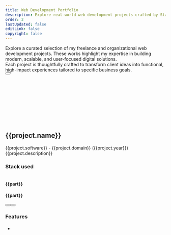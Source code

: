 ```yaml
---
title: Web Development Portfolio
description: Explore real-world web development projects crafted by Stack Seekers. From scalable SaaS apps to stunning websites, see how we build digital experiences that drive results. Freelance projects in custom web and app development, including booking platforms, dashboards, and analytics tools. Built with React, Node.js, and modern tech stacks.
order: 2
lastUpdated: false
editLink: false
copyright: false
---
```


<div class="flex flex-column gap-4 my-6 line-height-4">
  <div>
    Explore a curated selection of my freelance and organizational web development projects. These works highlight my expertise in building modern, scalable, and user-focused digital solutions.
  </div>
  <div>
    Each project is thoughtfully crafted to transform client ideas into functional, high-impact experiences tailored to specific business goals.
  </div>
  <div>
    <a
      href="https://cal.com/stackseekers"
      size="large"
      color="deeppink"
      class="flex justify-content-center text-center no-underline mt-4"
    >
      <Button
        label="Build Your Vision with Us!"
        icon="pi pi-calendar-clock"
        severity="primary"
        raised
        rounded
      />
    </a>
  </div>
</div>

<div class="p-d-flex p-flex-column p-mr-3">
  <div class="grid my-6 gap-8">
    <div class="vp-feature-item col-12 shadow-1 m-0 p-0" v-for="(project, index) in freelance" :id="project.name">
      <Svg :id="toKebabCase(project.name)"/>
      <div>
        <div class="px-4">
          <h2 itemprop="name" class="text-4xl font-bold p-0 m-0">
            {{project.name}}
          </h2>
          <div class="text-xs mt-2" itemprop="operatingSystem">
            {{project.software}}
            <span class="mt-2"> - {{project.domain}} </span>
            <a class="mt-2 font-italic no-underline"> ({{project.year}})</a>
          </div>
        </div>
        <div
          class="flex md:flex-row flex-column"
          itemscope
          itemtype="https://schema.org/SoftwareApplication"
        >
          <div class="md:col-6 col-12  px-4">
            <div class="my-2 text-l line-height-3">{{project.description}}</div>
            <h3 class="hidden">Stack used</h3>
            <div class="flex grid mt-4 px-2">
              <Tag
                style="
                  border: 2px solid var(--border-color);
                  background: transparent;
                  color: var(--text-color);
                "
                v-for="part in project.stack"
                :key="part"
                :value="part"
                class="m-1"
              >
                <div class="flex items-center gap-2 px-1">
                    <img v-if="part" :src="`https://cdn.simpleicons.org/${part}`" :alt="part" :title="part"  style="width: 28px;" loading="lazy" fetchpriority="high"/>
                    <h4 class="text-base p-0 m-0 hidden">{{part}}</h4>
                </div>
              </Tag>
              <Tag
                style="
                  border: 2px solid var(--border-color);
                  background: transparent;
                  color: var(--text-color);
                "
                v-for="part in project.otherSkills"
                :key="part"
                :value="part"
                class="m-1"
              >
                <div class="flex items-center gap-2 px-1">
                    <h4 class="text-base p-0 m-0">{{part}}</h4>
                </div>
              </Tag>
            </div>
            <div
              class="flex flex-row justify-content-between align-items-center gap-2"
            >
              <a
                v-if="project.link"
                :href="project.link"
                target="_blank"
                class="w-full flex flex-row no-underline my-4"
              >
                <Button
                  label="Demo"
                  icon="pi pi-angle-double-right"
                  severity="primary"
                  raised
                  rounded
                />
              </a>
              <a
                v-if="project.codeLink"
                :href="project.codeLink"
                target="_blank"
                class="w-full flex flex-row no-underline my-4"
              >
                <Button
                  label="Repo"
                  icon="pi pi-github"
                  severity="secondary"
                  raised
                  rounded
                />
              </a>
            </div>
          </div>
          <div class="md:col-6 col-12 px-4 pt-4">
            <link itemprop="applicationCategory" :href="project.schema" />
            <div v-if="project.images">
              <div class="card" v-if="project.images.length != 1">
                <Galleria
                  :value="project.images"
                  :responsiveOptions="responsiveOptions"
                  :numVisible="5"
                  :circular="true"
                  :showItemNavigators="true"
                  :showThumbnails="false"
                  :pt="{
                    prevButton: { 'aria-label': 'Previous screen of project' },
                    nextButton: { 'aria-label': 'Next screen of project' }
                  }"
                >
                  <template #item="slotProps">
                    <img
                      :src="slotProps.item.itemImageSrc"
                      :alt="slotProps.item.alt"
                      style="width: 100%; display: block"
                      loading="eager" fetchpriority="high"
                    />
                  </template>
                </Galleria>
              </div>
              <div class="card" v-else>
                <img
                  :src="project.images[0].itemImageSrc"
                  :alt="project.images[0].alt"
                  style="width: 100%; display: block"
                  loading="eager" fetchpriority="high"
                />
              </div>
            </div>
          </div>
        </div>
      </div>
      <div class="flex flex-column px-4">
        <div class="flex flex-column p-2" v-if="project.features">         
          <Accordion
          >
              <AccordionTab header="Features">
                  <h3 class="my-2 text-l hidden">Features</h3>
                  <ul class="my-2 ml-3 text-sm">
                    <li v-for="feature in project.features" class="flex flex-row align-content-center line-height-3">
                      <i class="pi pi-verified m-2 bg-primary" alt="arrow" style="font-size: 1rem;"></i>
                      <h4 class="m-2 text-sm" v-html="feature.text"></h4>
                    </li>
                  </ul>
              </AccordionTab>
          </Accordion>
        </div>
      </div>
    </div>
  </div>
</div>

<script setup lang="ts">
  import { ref } from "vue";
  import { freelance } from "@data/projects.js";
  import { toKebabCase } from "@utils";
  const images = ref();
  const responsiveOptions = ref([
    {
      breakpoint: "1300px",
      numVisible: 4,
    },
    {
      breakpoint: "575px",
      numVisible: 1,
    },
  ]);
  
</script>
